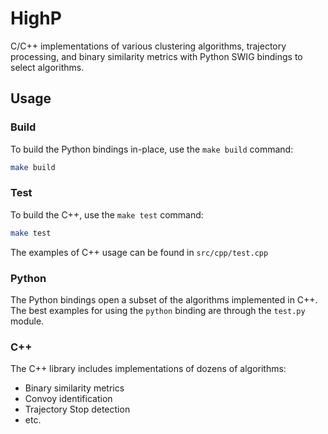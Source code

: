 # HighP
C/C++ implementations of various clustering algorithms, trajectory processing, and binary similarity metrics with Python SWIG bindings to select algorithms.

## Usage

### Build
To build the Python bindings in-place, use the `make build` command:

```bash
make build
```

### Test
To build the C++, use the `make test` command:

```bash
make test
```

The examples of C++ usage can be found in `src/cpp/test.cpp`

### Python
The Python bindings open a subset of the algorithms implemented in C++. The best examples for using the `python` binding are through the `test.py` module.

### C++
The C++ library includes implementations of dozens of algorithms:
*  Binary similarity metrics
*  Convoy identification
*  Trajectory Stop detection
*  etc.
